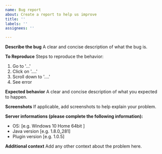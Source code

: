 ```yaml
---
name: Bug report
about: Create a report to help us improve
title: ''
labels: ''
assignees: ''

---
```


**Describe the bug**
A clear and concise description of what the bug is.

**To Reproduce**
Steps to reproduce the behavior:
1. Go to '...'
2. Click on '....'
3. Scroll down to '....'
4. See error

**Expected behavior**
A clear and concise description of what you expected to happen.

**Screenshots**
If applicable, add screenshots to help explain your problem.

**Server informations (please complete the following information):**
 - OS: [e.g. Windows 10 Home 64bit ]
 - Java version [e.g. 1.8.0_281]
 - Plugin version [e.g. 1.0.5]


**Additional context**
Add any other context about the problem here.
